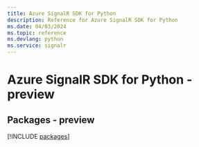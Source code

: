 ```yaml
---
title: Azure SignalR SDK for Python
description: Reference for Azure SignalR SDK for Python
ms.date: 04/03/2024
ms.topic: reference
ms.devlang: python
ms.service: signalr
---
```

# Azure SignalR SDK for Python - preview
## Packages - preview
[!INCLUDE [packages](signalr-index.md)]